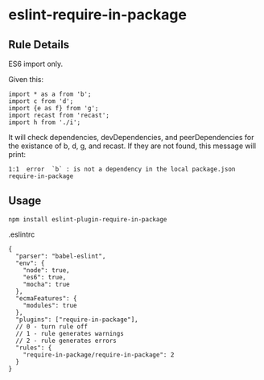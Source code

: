 eslint-require-in-package
=========================

Rule Details
------------
ES6 import only.

Given this:
```
import * as a from 'b';
import c from 'd';
import {e as f} from 'g';
import recast from 'recast';
import h from './i';
```

It will check dependencies, devDependencies, and peerDependencies for the existance of b, d, g, and recast. If they are not found, this message will print:
``` 
1:1  error  `b` : is not a dependency in the local package.json  require-in-package
```

Usage
-----
`npm install eslint-plugin-require-in-package`

.eslintrc
```
{
  "parser": "babel-eslint",
  "env": {
    "node": true,
    "es6": true,
    "mocha": true
  },
  "ecmaFeatures": {
    "modules": true
  },
  "plugins": ["require-in-package"],
  // 0 - turn rule off
  // 1 - rule generates warnings
  // 2 - rule generates errors
  "rules": {
    "require-in-package/require-in-package": 2
  }
}
```


